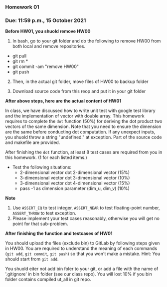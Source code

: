 ### Homework 01

### Due: 11:59 p.m., 15 October 2021

**Before HW01, you shuold remove HW00**

1. In bash, go to your git folder and do the following to remove HW00 from both local and remove repositories.

- git pull
- git rm *
- git commit -am "remove HW00"
- git push

2. Then, in the actual git folder, move files of HW00 to backup folder

3. Download source code from this reop and put it in your git folder

**After above steps, here are the actual content of HW01**

In class, we have discussed how to write unit test with google test library and the implementation of vector with double array. This homework requires to complete the `dot` function (50%) for deriving the dot product two vectors of the same dimension. Note that you need to ensure the dimension are the same before conducting dot computation. If any unexpect inputs, you shuold throw a string "undefined." at exception. Part of the source code and makefile are provided.

After finishing the `dot` function, at least 8 test cases are required from you in this homework. (1 for each listed items.)

- Test the following situations:
  - 2-dimensional vector dot 2-dimensional vector (15%)
  - 3-dimensional vector dot 3-dimensional vector (10%)
  - 3-dimensional vector dot 4-dimensional vector (15%)
  - pass -1 as dimension parameter (dim_u, dim_v) (10%)

**Note**
1. Use `ASSERT_EQ` to test integer, `ASSERT_NEAR` to test floating-point number, `ASSERT_THROW` to test exception.
2. Please implement your test cases reasonably, otherwise you will get no point for that sub-problem.

**After finishing the function and testcases of HW01**

You should upload the files (exclude bin) to GitLab by following steps given in HW00. You are required to understand the meaning of each commands (`git add`, `git commit`, `git push`) so that you won't make a mistake. Hint: You should start from `git add`.

You shuold eiter not add bin foler to your git, or add a file with the name of '.gitignore' in bin folder (see our class repo). You will lost 10% if you bin folder contains compiled ut_all in git repo.

